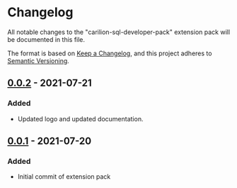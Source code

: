 # Changelog
All notable changes to the "carilion-sql-developer-pack" extension pack will be documented in this file.

The format is based on [Keep a Changelog](https://keepachangelog.com/en/1.0.0/),
and this project adheres to [Semantic Versioning](https://semver.org/spec/v2.0.0.html).

## [0.0.2] - 2021-07-21
### Added
- Updated logo and updated documentation.

## [0.0.1] - 2021-07-20
### Added
- Initial commit of extension pack

[0.0.2]: https://github.com/CarilionClinicData/carilion-sql-developer-pack/releases/tag/v0.0.2
[0.0.1]: https://github.com/CarilionClinicData/carilion-sql-developer-pack/releases/tag/v0.0.1
